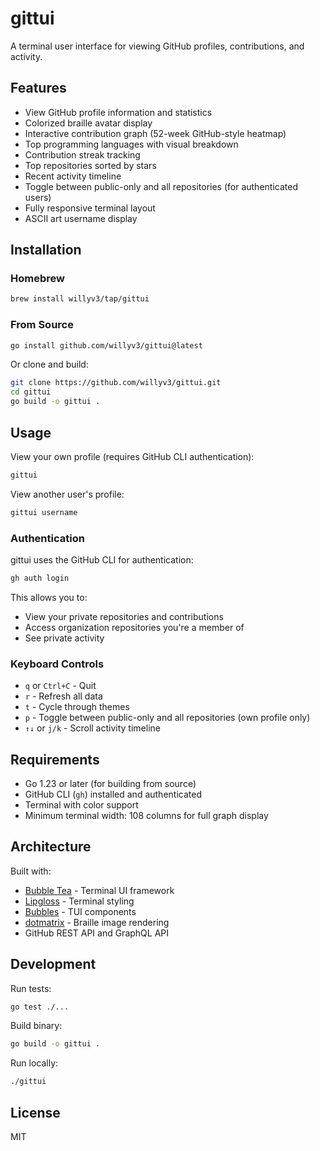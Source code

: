 # gittui

A terminal user interface for viewing GitHub profiles, contributions, and activity.

## Features

- View GitHub profile information and statistics
- Colorized braille avatar display
- Interactive contribution graph (52-week GitHub-style heatmap)
- Top programming languages with visual breakdown
- Contribution streak tracking
- Top repositories sorted by stars
- Recent activity timeline
- Toggle between public-only and all repositories (for authenticated users)
- Fully responsive terminal layout
- ASCII art username display

## Installation

### Homebrew

```bash
brew install willyv3/tap/gittui
```

### From Source

```bash
go install github.com/willyv3/gittui@latest
```

Or clone and build:

```bash
git clone https://github.com/willyv3/gittui.git
cd gittui
go build -o gittui .
```

## Usage

View your own profile (requires GitHub CLI authentication):

```bash
gittui
```

View another user's profile:

```bash
gittui username
```

### Authentication

gittui uses the GitHub CLI for authentication:

```bash
gh auth login
```

This allows you to:
- View your private repositories and contributions
- Access organization repositories you're a member of
- See private activity

### Keyboard Controls

- `q` or `Ctrl+C` - Quit
- `r` - Refresh all data
- `t` - Cycle through themes
- `p` - Toggle between public-only and all repositories (own profile only)
- `↑↓` or `j/k` - Scroll activity timeline

## Requirements

- Go 1.23 or later (for building from source)
- GitHub CLI (`gh`) installed and authenticated
- Terminal with color support
- Minimum terminal width: 108 columns for full graph display

## Architecture

Built with:
- [Bubble Tea](https://github.com/charmbracelet/bubbletea) - Terminal UI framework
- [Lipgloss](https://github.com/charmbracelet/lipgloss) - Terminal styling
- [Bubbles](https://github.com/charmbracelet/bubbles) - TUI components
- [dotmatrix](https://github.com/kevin-cantwell/dotmatrix) - Braille image rendering
- GitHub REST API and GraphQL API

## Development

Run tests:

```bash
go test ./...
```

Build binary:

```bash
go build -o gittui .
```

Run locally:

```bash
./gittui
```

## License

MIT
